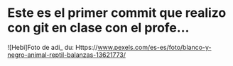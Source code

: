# Este es el primer commit que realizo con git en clase con el profe...

![Hebi]Foto de adi_ du: Https://www.pexels.com/es-es/foto/blanco-y-negro-animal-reptil-balanzas-13621773/